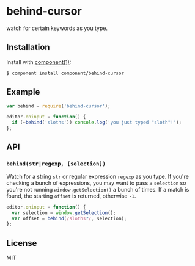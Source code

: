 
# behind-cursor

  watch for certain keywords as you type.

## Installation

  Install with [component(1)](http://component.io):

    $ component install component/behind-cursor

## Example

```js
var behind = require('behind-cursor');

editor.oninput = function() {
  if (~behind('sloths')) console.log('you just typed "sloth"!');
};
```

## API

### `behind(str|regexp, [selection])`

Watch for a string `str` or regular expression `regexp` as you type. If you're checking a bunch of expressions, you may want to pass a `selection` so you're not running `window.getSelection()` a bunch of times. If a match is found, the starting `offset` is returned, otherwise `-1`.

```js
editor.oninput = function() {
  var selection = window.getSelection();
  var offset = behind(/sloths?/, selection);
};
```

## License

  MIT
